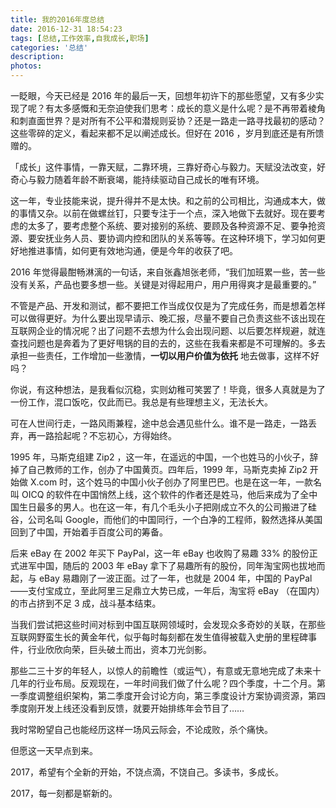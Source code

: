```yaml
---
title: 我的2016年度总结
date: 2016-12-31 18:54:23
tags: [总结,工作效率,自我成长,职场]
categories: '总结'
description: 
photos:
---
```

一眨眼，今天已经是 2016 年的最后一天，回想年初许下的那些愿望，又有多少实现了呢？有太多感慨和无奈迫使我们思考：成长的意义是什么呢？是不再带着棱角和刺直面世界？是对所有不公平和潜规则妥协？还是一路走一路寻找最初的感动？这些零碎的定义，看起来都不足以阐述成长。但好在 2016 ，岁月到底还是有所馈赠的。

「成长」这件事情，一靠天赋，二靠环境，三靠好奇心与毅力。天赋没法改变，好奇心与毅力随着年龄不断衰竭，能持续驱动自己成长的唯有环境。

这一年，专业技能来说，提升得并不是太快。和之前的公司相比，沟通成本大，做的事情又杂。以前在做螺丝钉，只要专注于一个点，深入地做下去就好。现在要考虑的太多了，要考虑整个系统、要对接别的系统、要顾及各种资源不足、要争抢资源、要安抚业务人员、要协调内控和团队的关系等等。在这种环境下，学习如何更好地推进事情，如何更有效地沟通，便是今年的收获了吧。

2016 年觉得最酣畅淋漓的一句话，来自张鑫旭张老师，“我们加班累一些，苦一些没有关系，产品也要多想一些。关键是对得起用户，用户用得爽才是最重要的。” 

不管是产品、开发和测试，都不要把工作当成仅仅是为了完成任务，而是想着怎样可以做得更好。为什么要出现早请示、晚汇报，尽量不要自己负责这些不该出现在互联网企业的情况呢？出了问题不去想为什么会出现问题、以后要怎样规避，就连查找问题也是奔着为了更好甩锅的目的去的，这些在我看来都是不可理解的。多去承担一些责任，工作增加一些激情，**一切以用户价值为依托** 地去做事，这样不好吗？

你说，有这种想法，是我看似沉稳，实则幼稚可笑罢了！毕竟，很多人真就是为了一份工作，混口饭吃，仅此而已。我总是有些理想主义，无法长大。

可在人世间行走，一路风雨兼程，途中总会遇见些什么。谁不是一路走，一路丢弃，再一路拾起呢？不忘初心，方得始终。

1995 年，马斯克组建 Zip2 ，这一年，在遥远的中国，一个也姓马的小伙子，辞掉了自己教师的工作，创办了中国黄页。四年后，1999 年，马斯克卖掉 Zip2 开始做 X.com 时，这个姓马的中国小伙子创办了阿里巴巴。也是在这一年，一款名叫 OICQ 的软件在中国悄然上线，这个软件的作者还是姓马，他后来成为了全中国生日最多的男人。也在这一年，有几个毛头小子把刚成立不久的公司搬进了硅谷，公司名叫 Google，而他们的中国同行，一个白净的工程师，毅然选择从美国回到了中国，开始着手百度公司的筹备。

后来 eBay 在 2002 年买下 PayPal，这一年 eBay 也收购了易趣 33% 的股份正式进军中国，随后的 2003 年 eBay 拿下了易趣所有的股份，同年淘宝网也拔地而起，与 eBay 易趣刚了一波正面。过了一年，也就是 2004 年，中国的 PayPal——支付宝成立，至此阿里三足鼎立大势已成，一年后，淘宝将 eBay （在国内）的市占挤到不足 3 成，战斗基本结束。

当我们尝试把这些时间对标到中国互联网领域时，会发现众多奇妙的关联，在那些互联网野蛮生长的黄金年代，似乎每时每刻都在发生值得被载入史册的里程碑事件，行业欣欣向荣，巨头破土而出，资本刀光剑影。

那些二三十岁的年轻人，以惊人的前瞻性（或运气），有意或无意地完成了未来十几年的行业布局。反观现在，一年时间我们做了什么呢？四个季度，十二个月。第一季度调整组织架构，第二季度开会讨论方向，第三季度设计方案协调资源，第四季度刚开发上线还没看到反馈，就要开始排练年会节目了……

我时常盼望自己也能经历这样一场风云际会，不论成败，杀个痛快。

但愿这一天早点到来。

2017，希望有个全新的开始，不饶点滴，不饶自己。多读书，多成长。

2017，每一刻都是崭新的。